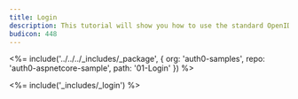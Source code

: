 ```yaml
---
title: Login
description: This tutorial will show you how to use the standard OpenID Connect middleware to add authentication to your web app.
budicon: 448
---
```


<%= include('../../../_includes/_package', {
  org: 'auth0-samples',
  repo: 'auth0-aspnetcore-sample',
  path: '01-Login'
}) %>

<%= include('_includes/_login') %>
